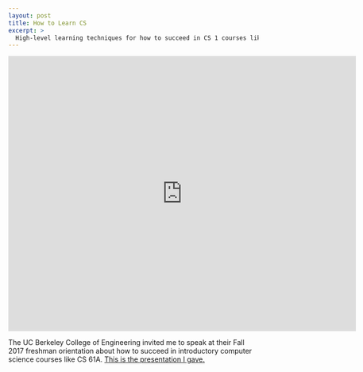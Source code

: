 ```yaml
---
layout: post
title: How to Learn CS
excerpt: >
  High-level learning techniques for how to succeed in CS 1 courses like CS 61A.
---
```


<iframe src="https://docs.google.com/presentation/d/e/2PACX-1vS3MJL-kDrsybF1Fh79TDpeVkQyi6rTjiE2XEeiAA8vn9WZCrmQL6LJt-c1PdCqjn33LseL1wVuUkbi/embed?start=false&loop=false&delayms=3000" frameborder="0" width="700" height="554" allowfullscreen="true" mozallowfullscreen="true" webkitallowfullscreen="true"></iframe>

The UC Berkeley College of Engineering invited me to speak at their Fall 2017
freshman orientation about how to succeed in introductory computer science
courses like CS 61A. [This is the presentation I gave.](/gbo)
